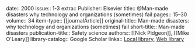 date:: 2000
issue:: 1-3
extra:: Publisher: Elsevier
title:: @Man-made disasters why technology and organizations (sometimes) fail
pages:: 15–30
volume:: 34
item-type:: [[journalArticle]]
original-title:: Man-made disasters: why technology and organizations (sometimes) fail
short-title:: Man-made disasters
publication-title:: Safety science
authors:: [[Nick Pidgeon]], [[Mike O'Leary]]
library-catalog:: Google Scholar
links:: [Local library](zotero://select/library/items/7VYE2SY7), [Web library](https://www.zotero.org/users/6520516/items/7VYE2SY7)
